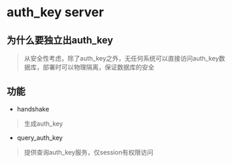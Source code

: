 # auth_key server
## 为什么要独立出auth_key
> 从安全性考虑，除了auth_key之外，无任何系统可以直接访问auth_key数据库，部署时可以物理隔离，保证数据库的安全

## 功能
- handshake
> 生成auth_key

- query_auth_key
> 提供查询auth_key服务，仅session有权限访问
